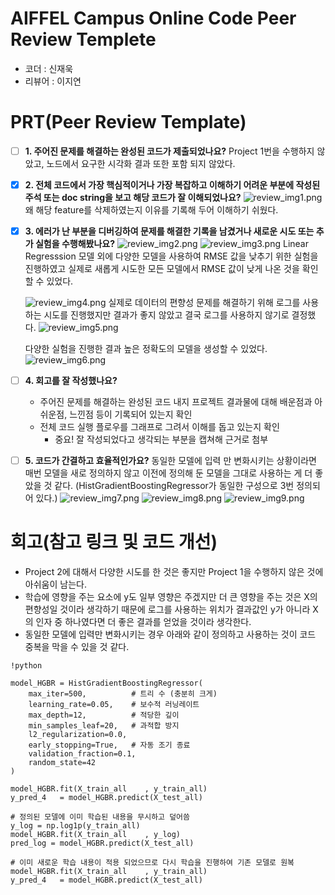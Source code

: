 # AIFFEL Campus Online Code Peer Review Templete

- 코더 : 신재욱
- 리뷰어 : 이지연

# PRT(Peer Review Template)

- [ ] **1. 주어진 문제를 해결하는 완성된 코드가 제출되었나요?**
      Project 1번을 수행하지 않았고, 노드에서 요구한 시각화 결과 또한 포함 되지 않았다.
- [x] **2. 전체 코드에서 가장 핵심적이거나 가장 복잡하고 이해하기 어려운 부분에 작성된 주석 또는 doc string을 보고 해당 코드가 잘 이해되었나요?**
      ![review_img1.png](Images/review_img1.png)
      왜 해당 feature를 삭제하였는지 이유를 기록해 두어 이해하기 쉬웠다.
- [x] **3. 에러가 난 부분을 디버깅하여 문제를 해결한 기록을 남겼거나 새로운 시도 또는 추가 실험을 수행해봤나요?**
      ![review_img2.png](Images/review_img2.png)
      ![review_img3.png](Images/review_img3.png)
      Linear Regresssion 모델 외에 다양한 모델을 사용하여 RMSE 값을 낮추기 위한 실험을 진행하였고 실제로 새롭게 시도한 모든 모델에서 RMSE 값이 낮게 나온 것을 확인할 수 있었다.

  ![review_img4.png](Images/review_img4.png)
  실제로 데이터의 편향성 문제를 해결하기 위해 로그를 사용하는 시도를 진행했지만 결과가 좋지 않았고 결국 로그를 사용하지 않기로 결정했다.
  ![review_img5.png](Images/review_img5.png)

  다양한 실험을 진행한 결과 높은 정확도의 모델을 생성할 수 있었다.
  ![review_img6.png](Images/review_img6.png)

- [ ] **4. 회고를 잘 작성했나요?**
  - 주어진 문제를 해결하는 완성된 코드 내지 프로젝트 결과물에 대해
    배운점과 아쉬운점, 느낀점 등이 기록되어 있는지 확인
  - 전체 코드 실행 플로우를 그래프로 그려서 이해를 돕고 있는지 확인
    - 중요! 잘 작성되었다고 생각되는 부분을 캡쳐해 근거로 첨부
- [ ] **5. 코드가 간결하고 효율적인가요?**
      동일한 모델에 입력 만 변화시키는 상황이라면 매번 모델을 새로 정의하지 않고 이전에 정의해 둔 모델을 그대로 사용하는 게 더 좋았을 것 같다. (HistGradientBoostingRegressor가 동일한 구성으로 3번 정의되어 있다.)
      ![review_img7.png](Images/review_img7.png)
      ![review_img8.png](Images/review_img8.png)
      ![review_img9.png](Images/review_img9.png)

# 회고(참고 링크 및 코드 개선)

- Project 2에 대해서 다양한 시도를 한 것은 좋지만 Project 1을 수행하지 않은 것에 아쉬움이 남는다.
- 학습에 영향을 주는 요소에 y도 일부 영향은 주겠지만 더 큰 영향을 주는 것은 X의 편향성일 것이라 생각하기 때문에 로그를 사용하는 위치가 결과값인 y가 아니라 X의 인자 중 하나였다면 더 좋은 결과를 얻었을 것이라 생각한다.
- 동일한 모델에 입력만 변화시키는 경우 아래와 같이 정의하고 사용하는 것이 코드 중복을 막을 수 있을 것 같다.

```
!python

model_HGBR = HistGradientBoostingRegressor(
    max_iter=500,          # 트리 수 (충분히 크게)
    learning_rate=0.05,    # 보수적 러닝레이트
    max_depth=12,          # 적당한 깊이
    min_samples_leaf=20,   # 과적합 방지
    l2_regularization=0.0,
    early_stopping=True,   # 자동 조기 종료
    validation_fraction=0.1,
    random_state=42
)

model_HGBR.fit(X_train_all    , y_train_all)
y_pred_4   = model_HGBR.predict(X_test_all)

# 정의된 모델에 이미 학습된 내용을 무시하고 덮어씀
y_log = np.log1p(y_train_all)
model_HGBR.fit(X_train_all    , y_log)
pred_log = model_HGBR.predict(X_test_all)

# 이미 새로운 학습 내용이 적용 되었으므로 다시 학습을 진행하여 기존 모델로 원복
model_HGBR.fit(X_train_all    , y_train_all)
y_pred_4   = model_HGBR.predict(X_test_all)
```
